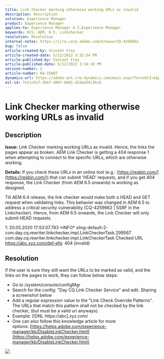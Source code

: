 ```yaml
---
title: Link Checker marking otherwise working URLs as invalid
description: Description
solution: Experience Manager
product: Experience Manager
applies-to: Experience Manager 6.5,Experience Manager
keywords: KCS, AEM, 6.5, Linkchecker
resolution: Resolution
internal-notes: https://jira.corp.adobe.com/browse/CQ-4259662
bug: false
article-created-by: Vincent Frey
article-created-date: 5/12/2022 3:32:54 PM
article-published-by: Vincent Frey
article-published-date: 5/12/2022 3:34:18 PM
version-number: 2
article-number: KA-15607
dynamics-url: https://adobe-ent.crm.dynamics.com/main.aspx?forceUCI=1&pagetype=entityrecord&etn=knowledgearticle&id=1e1a4ac6-08d2-ec11-a7b5-0022480a8683
exl-id: 7e11c61f-2bbf-409f-b0d1-d2dad34c3bc8
---
```

# Link Checker marking otherwise working URLs as invalid

## Description


<b>Issue:</b>
Link Checker marking working URLs as invalid. Hence, the links the pages appear as broken.
AEM Link Checker is getting a 404 response 1 when attempting to connect to the specific URLs, which are otherwise working.

<b>Details:</b>
If you check these URLs in an online tool (e.g.: [https://reqbin.com/](https://reqbin.com/)) that can submit 'HEAD' requests, and if you get 404 response, the Link Checker (from AEM 6.5 onwards) is working as designed.

Till AEM 6.4 release, the link checker would make both a HEAD and GET request when validating links.
This behavior was changed in AEM 6.5 to address a critical security vulnerability (CQ-4259662 | SSRF in the Linkchecker).
Hence, from AEM 6.5 onwards, the Link Checker will only submit HEAD requests. 


1: 20.05.2020 17:53:07.783 \*INFO\* sling-default-2-com.day.cq.rewriter.linkchecker.impl.LinkCheckerTask.299567 com.day.cq.rewriter.linkchecker.impl.LinkCheckerTask Checked URL https://abc.xyz.com/def-efg: 404 (invalid)


## Resolution


If the user is sure they still want the URLs to be marked as valid, and the links on the pages to work, they can follow below steps:

- Go to /system/console/configMgr
- Search for the config: "Day CQ Link Checker Service" and edit. Sharing a screenshot below
- Add a regular expression value to the "Link Check Override Patterns". The URLs that match this pattern shall not be checked by the link checker, (but must be a valid uri anyways).
- Example: [!DNL https://abc\].xyz\.com/
- One can also follow this knowledge article for more options: [https://helpx.adobe.com/experience-manager/kb/DisableLinkChecker.html](https://helpx.adobe.com/experience-manager/kb/DisableLinkChecker.html)






![](https://adobe.sharepoint.com/sites/D365EntAttachments/knowledgearticle/AEM%206-5%20-%20Link%20Checker%20marking%20otherwise%20working%20URLs%20as%20invalid_33E795C65D9EEA11A812000D3A3038A2/LinkChecker_AEM65_image.jpg)
